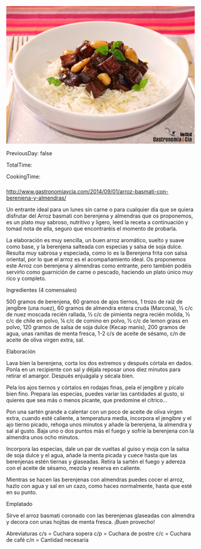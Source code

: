 [title]: #()

## 

[img]: #()

![](../docs/imgs/0052-arroz_berenjena_almendra1.jpg)

[#url]:#()

[](http://www.gastronomiaycia.com/2014/09/01/arroz-basmati-con-berenjena-y-almendras/)

[recipe-time]: #()

PreviousDay: false

TotalTime: 

CookingTime: 

[ingredients-content]: #()

### 


[content]: #()


http://www.gastronomiaycia.com/2014/09/01/arroz-basmati-con-berenjena-y-almendras/

Un entrante ideal para un lunes sin carne o para cualquier día que se
quiera disfrutar del Arroz basmati con berenjena y almendras que os
proponemos, es un plato muy sabroso, nutritivo y ligero, leed la receta a
continuación y tomad nota de ella, seguro que encontraréis el momento de
probarla.

La elaboración es muy sencilla, un buen arroz aromático, suelto y suave
como base, y la berenjena salteada con especias y salsa de soja dulce.
Resulta muy sabrosa y especiada, como lo es la Berenjena frita con salsa
oriental, por lo que el arroz es el acompañamiento ideal. Os proponemos
este Arroz con berenjena y almendras como entrante, pero también podéis
servirlo como guarnición de carne o pescado, haciendo un plato único muy
rico y completo.

Ingredientes (4 comensales)

500 gramos de berenjena, 60 gramos de ajos tiernos, 1 trozo de raíz de
jengibre (una nuez), 60 gramos de almendra entera cruda (Marcona), ½ c/c de
nuez moscada recién rallada, ½ c/c de pimienta negra recién molida, ½ c/c
de chile en polvo, ¼ c/c de comino en polvo, ½ c/c de lemon grass en polvo,
120 gramos de salsa de soja dulce (Kecap manis), 200 gramos de agua, unas
ramitas de menta fresca, 1-2 c/s de aceite de sésamo, c/n de aceite de
oliva virgen extra, sal.

Elaboración

Lava bien la berenjena, corta los dos extremos y después córtala en dados.
Ponla en un recipiente con sal y déjala reposar unos diez minutos para
retirar el amargor. Después enjuágala y sécala bien.

Pela los ajos tiernos y córtalos en rodajas finas, pela el jengibre y
pícalo bien fino. Prepara las especias, puedes variar las cantidades al
gusto, si quieres que sea más o menos picante, que predomine el cítrico…

Pon una sartén grande a calentar con un poco de aceite de oliva virgen
extra, cuando esté caliente, a temperatura media, incorpora el jengibre y
el ajo tierno picado, rehoga unos minutos y añade la berenjena, la almendra
y sal al gusto. Baja uno o dos puntos más el fuego y sofríe la berenjena
con la almendra unos ocho minutos.


Incorpora las especias, dale un par de vueltas al guiso y moja con la salsa
de soja dulce y el agua, añade la menta picada y cuece hasta que las
berenjenas estén tiernas y glaseadas. Retira la sartén el fuego y adereza
con el aceite de sésamo, mezcla y reserva en caliente.

Mientras se hacen las berenjenas con almendras puedes cocer el arroz, hazlo
con agua y sal en un cazo, como haces normalmente, hasta que esté en su
punto.

Emplatado

Sirve el arroz basmati coronado con las berenjenas glaseadas con almendra y
decora con unas hojitas de menta fresca. ¡Buen provecho!

Abreviaturas
c/s = Cuchara sopera
c/p = Cuchara de postre
c/c = Cuchara de café
c/n = Cantidad necesaria
